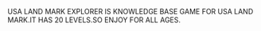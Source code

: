 USA LAND MARK EXPLORER IS KNOWLEDGE BASE GAME FOR USA LAND MARK.IT HAS 20 LEVELS.SO ENJOY 
FOR ALL AGES.
